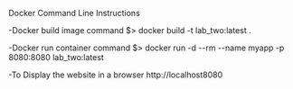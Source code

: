 Docker Command Line Instructions

-Docker build image command
$> docker build -t lab_two:latest .

-Docker run container command
$> docker run -d --rm --name myapp -p 8080:8080 lab_two:latest 

-To Display the website in a browser
http://localhost8080
